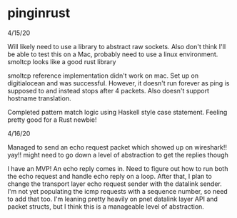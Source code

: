 # pinginrust

4/15/20

Will likely need to use a library to abstract raw sockets. Also don't think I'll be able to test this on a Mac, probably need to use a linux environment. smoltcp looks like a good rust library

smoltcp reference implementation didn't work on mac. Set up on digitialocean and was successful. However, it doesn't run forever as ping is supposed to and instead stops after 4 packets. Also doesn't support hostname translation. 

Completed pattern match logic using Haskell style case statement. Feeling pretty good for a Rust newbie!


4/16/20

Managed to send an echo request packet which showed up on wireshark!! yay!! might need to go down a level of abstraction to get the replies though

I have an MVP! An echo reply comes in. Need to figure out how to run both the echo request and handle echo reply on a loop. After that, I plan to change the transport layer echo request sender with the datalink sender. I'm not yet populating the icmp requests with a sequence number, so need to add that too. I'm leaning pretty heavily on pnet datalink layer API and packet structs, but I think this is a manageable level of abstraction. 

